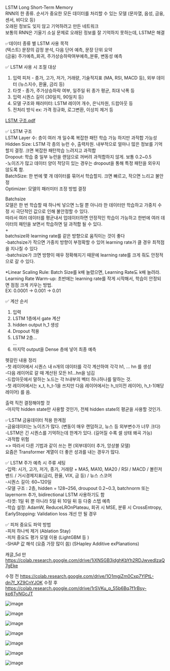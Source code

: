LSTM Long Short-Term Memory  
RNN의 한 종류. 순서가 중요한 모든 데이터를 처리할 수 있는 모델 (문자열, 음성, 금융, 센서, 비디오 등)  
오래된 정보도 잊지 않고 기억하려고 만든 네트워크  
보통의 RNN은 기울기 소실 문제로 오래된 정보를 잘 기억하지 못하는데, LSTM은 해결

✅데이터 종류 별 LSTM 사용 목적  
(텍스트) 문장의 감정 분석, 다음 단어 예측, 문장 단위 요약   
(금융) 주가예측_회귀, 주가상승하락여부예측_분류, 변동성 예측 


✅ LSTM 사용 시 조절 대상  
1. 입력 피처 - 종가, 고가, 저가, 거래량, 기술적지표 (MA, RSI, MACD 등), 외부 데이터 (뉴스지수, 환율, 금리 등)  
2. 타겟 - 종가, 주가상승하락 여부, 일주일 뒤 종가 평균, 최대 낙폭 등  
3. 입력 시퀀스 길이 (30일치, 90일치 등)  
4. 모델 구조와 패러미터: LSTM 레이어 개수, 은닉차원, 드랍아웃 등  
5. 전처리 방식 ex: 가격 정규화, 로그변환, 이상치 제거 등

[LSTM 구조.pdf](https://github.com/user-attachments/files/19646126/LSTM.pdf)

✅ LSTM 구조  
LSTM Layer 수: 층이 여러 개 일수록 복잡한 패턴 학습 가능 하지만 과적합 가능성  
Hidden Size: LSTM 각 층의 뉴런 수, 출력차원. 내부적으로 얼마나 많은 정보를 기억할지 결정. 크면 복잡한 패턴학습 느려지고 과적합  
Dropout: 학습 중 일부 뉴런을 랜덤으로 꺼버려 과적합하지 않게. 보통 0.2~0.5  
-노이즈가 많고 데이터 양이 적당히 있는 경우는 dropout을 통해 특정 패턴을 외우지 않도록 함.  
BatchSize: 한 번에 몇 개 데이터를 묶어서 학습할지. 크면 빠르고, 작으면 느리고 불안정  
Optimizer: 모델의 패러미터 조정 방법 결정


Batchsize  
모델은 한 번 학습할 때 하나씩 넣으면 느릴 뿐 아니라 한 데이터만 학습하고 가중치 수정 시 극단적인 값으로 인해 불안정할 수 있다.  
따라서 여러 데이터를 평균내서 업데이터하면 안정적인 학습이 가능하고 한번에 여러 데이터의 패턴을 보면서 학습하면 덜 과적합 될 수 있다.  
+  
batchsize와 learning rate를 같은 방향으로 움직이는 것이 좋다  
-batchsize가 작으면 가중치 방향이 부정확할 수 있어 learning rate가 클 경우 최적점을 지나칠 수 있다  
-batchsize가 크면 방향이 매우 정확해지기 때문에 learning rate를 크게 줘도 안정적으로 갈 수 있다.

*Linear Scaling Rule: Batch Size를 k배 늘렸으면, Learning Rate도 k배 늘려라.  
Learning Rate Warm-up: 초반에는 learning rate를 작게 시작해서, 학습이 안정되면 점점 크게 키우는 방법.  
EX: 0.0001 → 0.001 → 0.01

✅ 계산 순서  
1. 입력  
2. LSTM 1층에서 gate 계산  
3. hidden output h_1 생성  
4. Dropout 적용  
5. LSTM 2층...  
...  
6. 마지막 output을 Dense 층에 넣어 최종 예측

헷갈린 내용 정리  
-첫 레이어에서 시퀀스 내 n개의 데이터를 각각 계산하여 각각 h1, ... hn 를 생성  
-다음 레이어로 갈 때 계산된 모든 h1...hn을 넘김  
-드랍아웃에서 말하는 노드는 각 h내부의 벡터 하나하나를 말하는 것.  
-첫 레이어에서는 x_t, h_t-1을 쓰지만 다음 레이어에서는 h_t(이전 레이어), h_t-1(해당 레이어) 를 씀.

출력 직전 결정해야할 것  
-마지막 hidden state만 사용할 것인가, 전체 hidden state의 평균을 사용할 것인가.


✅LSTM 금융데이터 적용 한계점  
-금융데이터는 노이즈가 많다. (변동이 매우 랜덤하고, 뉴스 등 외부변수가 너무 크다)  
-LSTM은 긴 시퀀스를 기억하는데 한계가 있다. (길어질 수록 셀 상태 왜곡 가능)  
-과적합 위험  
=> 따라서 다른 기법과 같이 쓰는 편 (외부데이터 추가, 앙상블 모델)  
요즘은 Transformer 계열이 더 좋은 성과를 내는 경우가 많다.

✅ LSTM 주가 예측 시 주류 세팅  
-입력: 시가, 고가, 저가, 종가, 거래량 + MA5, MA10, MA20 / RSI / MACD / 볼린저 밴드 / 거시경제지표(금리, 환율, VIX, 금 등) / 뉴스 스코어  
-시퀀스 길이: 60~120일  
-모델 구조 : 2층, hidden = 128~256, droupout 0.2~0.3, batchnorm 또는 layernorm 추가, bidirectional LSTM 사용하기도 함  
-타겟: 1일 뒤 뿐 아니라 5일 뒤 10일 뒤 등 다중 스텝 예측  
-학습 설정: AdamW, ReduceLROnPlateau, 회귀 시 MSE, 분류 시 CrossEntropy, EarlyStopping: Validation loss 개선 안 될 경우

✅ 피처 중요도 파악 방법  
-피처 하나씩 제거 (Ablation Stay)  
-피처 중요도 평가 모델 이용 (LightGBM 등 )  
-SHAP 값 해석 (요즘 가장 많이 씀) (SHapley Additive exPlanations)


캐글_5d 만
https://colab.research.google.com/drive/1iXNSGB3jdghKbYh2RDJwvedIzaQ7gEke

수정 전
https://colab.research.google.com/drive/1O1mgjZm0Cxp7YlPtL-dn7f_XZ9CnYJOK
수정 후
https://colab.research.google.com/drive/1rSVKu_p_55b6Bq7f1rBsy-kp6TyNGcJT

![image](https://github.com/user-attachments/assets/23aae696-c4f5-48e1-bf8a-f2fe662a484c)

![image](https://github.com/user-attachments/assets/8be14458-15a0-4d84-8a78-0eca40136395)

![image](https://github.com/user-attachments/assets/95a77428-7c04-42d5-808f-9b557a50eb4a)

![image](https://github.com/user-attachments/assets/736d7260-946b-4ece-88e5-97c6a0a7c1e2)

![image](https://github.com/user-attachments/assets/09532d34-157f-4e84-ae2c-ad3ee8f27bc0)

![image](https://github.com/user-attachments/assets/b053edd4-33e6-453e-9dad-57877f7cf1d3)

![image](https://github.com/user-attachments/assets/9ab8ddef-b996-4a63-a5e0-1b1d721e261e)


